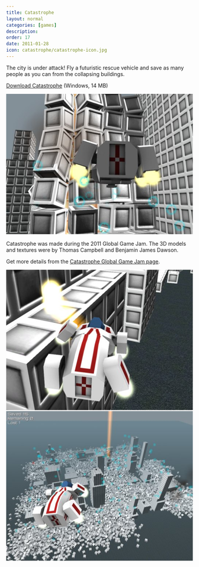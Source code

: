 ```yaml
---
title: Catastrophe
layout: normal
categories: [games]
description: 
order: 17
date: 2011-01-28
icon: catastrophe/catastrophe-icon.jpg
---
```


<p>The city is under attack! Fly a futuristic rescue vehicle and save as many people as you can from the collapsing buildings.</p>

<p><a href="catastrophe-1.2.zip">Download Catastrophe</a> (Windows, 14 MB)</a></p>

<img src="catastrophe-1.jpg">

<p>Catastrophe was made during the 2011 Global Game Jam. The 3D models and textures were by Thomas Campbell and Benjamin James Dawson.</p>

<p>Get more details from the <a href="http://globalgamejam.org/2011/catastrophe">Catastrophe Global Game Jam page</a>.</p>

<img src="catastrophe-2.jpg">
<img src="catastrophe-3.jpg">
